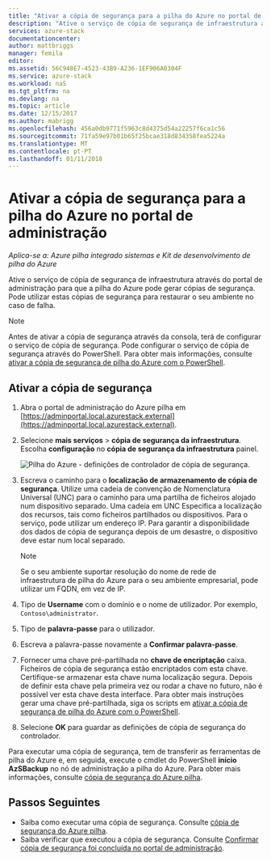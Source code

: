 ```yaml
---
title: "Ativar a cópia de segurança para a pilha do Azure no portal de administração da | Microsoft Docs"
description: "Ative o serviço de cópia de segurança de infraestrutura através do portal de administração para que a pilha do Azure pode ser restaurada se ocorrer uma falha."
services: azure-stack
documentationcenter: 
author: mattbriggs
manager: femila
editor: 
ms.assetid: 56C948E7-4523-43B9-A236-1EF906A0304F
ms.service: azure-stack
ms.workload: naS
ms.tgt_pltfrm: na
ms.devlang: na
ms.topic: article
ms.date: 12/15/2017
ms.author: mabrigg
ms.openlocfilehash: 456a0db9771f5963c8d4375d54a22257f6ca1c56
ms.sourcegitcommit: 71fa59e97b01b65f25bcae318d834358fea5224a
ms.translationtype: MT
ms.contentlocale: pt-PT
ms.lasthandoff: 01/11/2018
---
```

# <a name="enable-backup-for-azure-stack-from-the-administration-portal"></a>Ativar a cópia de segurança para a pilha do Azure no portal de administração

*Aplica-se a: Azure pilha integrado sistemas e Kit de desenvolvimento de pilha do Azure*

Ative o serviço de cópia de segurança de infraestrutura através do portal de administração para que a pilha do Azure pode gerar cópias de segurança. Pode utilizar estas cópias de segurança para restaurar o seu ambiente no caso de falha.

> [!Note]  
> Antes de ativar a cópia de segurança através da consola, terá de configurar o serviço de cópia de segurança. Pode configurar o serviço de cópia de segurança através do PowerShell. Para obter mais informações, consulte [ativar a cópia de segurança de pilha do Azure com o PowerShell](azure-stack-backup-enable-backup-powershell.md).

## <a name="enable-backup"></a>Ativar a cópia de segurança

1. Abra o portal de administração do Azure pilha em [https://adminportal.local.azurestack.external](https://adminportal.local.azurestack.external).
2. Selecione **mais serviços** > **cópia de segurança da infraestrutura**. Escolha **configuração** no **cópia de segurança da infraestrutura** painel.

    ![Pilha do Azure - definições de controlador de cópia de segurança](media\azure-stack-backup\azure-stack-backup-settings.png).

3. Escreva o caminho para o **localização de armazenamento de cópia de segurança**. Utilize uma cadeia de convenção de Nomenclatura Universal (UNC) para o caminho para uma partilha de ficheiros alojado num dispositivo separado. Uma cadeia em UNC Especifica a localização dos recursos, tais como ficheiros partilhados ou dispositivos. Para o serviço, pode utilizar um endereço IP. Para garantir a disponibilidade dos dados de cópia de segurança depois de um desastre, o dispositivo deve estar num local separado.
    > [!Note]  
    > Se o seu ambiente suportar resolução do nome de rede de infraestrutura de pilha do Azure para o seu ambiente empresarial, pode utilizar um FQDN, em vez de IP.
4. Tipo de **Username** com o domínio e o nome de utilizador. Por exemplo, `Contoso\administrator`.
5. Tipo de **palavra-passe** para o utilizador.
5. Escreva a palavra-passe novamente a **Confirmar palavra-passe**.
6. Fornecer uma chave pré-partilhada no **chave de encriptação** caixa. Ficheiros de cópia de segurança estão encriptados com esta chave. Certifique-se armazenar esta chave numa localização segura. Depois de definir esta chave pela primeira vez ou rodar a chave no futuro, não é possível ver esta chave desta interface. Para obter mais instruções gerar uma chave pré-partilhada, siga os scripts em [ativar a cópia de segurança de pilha do Azure com o PowerShell](azure-stack-backup-enable-backup-powershell.md#generate-a-new-encryption-key). 
7. Selecione **OK** para guardar as definições de cópia de segurança do controlador.

Para executar uma cópia de segurança, tem de transferir as ferramentas de pilha do Azure e, em seguida, execute o cmdlet do PowerShell **início AzSBackup** no nó de administração a pilha do Azure. Para obter mais informações, consulte [cópia de segurança do Azure pilha](azure-stack-backup-back-up-azure-stack.md ).

## <a name="next-steps"></a>Passos Seguintes

 - Saiba como executar uma cópia de segurança. Consulte [cópia de segurança do Azure pilha](azure-stack-backup-back-up-azure-stack.md ).
- Saiba verificar que executou a cópia de segurança. Consulte [Confirmar cópia de segurança foi concluída no portal de administração](azure-stack-backup-back-up-azure-stack.md ).
